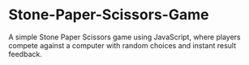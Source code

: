 # Stone-Paper-Scissors-Game
A simple Stone Paper Scissors game using JavaScript, where players compete against a computer with random choices and instant result feedback.
